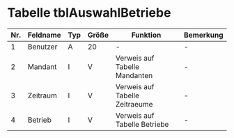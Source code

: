 #  Tabelle tblAuswahlBetriebe


Nr.|Feldname|Typ|Größe|Funktion|Bemerkung
---|---|---|---|---|---
1|Benutzer|A|20|-|-
2|Mandant|I|V|Verweis auf Tabelle Mandanten|-
3|Zeitraum|I|V|Verweis auf Tabelle Zeitraeume|-
4|Betrieb|I|V|Verweis auf Tabelle Betriebe|-
